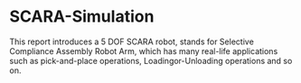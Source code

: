 # SCARA-Simulation
This report introduces a 5 DOF SCARA robot, stands for Selective Compliance Assembly Robot Arm,  which has many real-life applications such as pick-and-place operations, Loadingor-Unloading  operations and so on.
